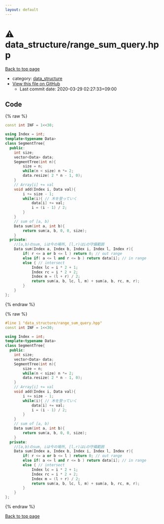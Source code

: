 ```yaml
---
layout: default
---
```


<!-- mathjax config similar to math.stackexchange -->
<script type="text/javascript" async
  src="https://cdnjs.cloudflare.com/ajax/libs/mathjax/2.7.5/MathJax.js?config=TeX-MML-AM_CHTML">
</script>
<script type="text/x-mathjax-config">
  MathJax.Hub.Config({
    TeX: { equationNumbers: { autoNumber: "AMS" }},
    tex2jax: {
      inlineMath: [ ['$','$'] ],
      processEscapes: true
    },
    "HTML-CSS": { matchFontHeight: false },
    displayAlign: "left",
    displayIndent: "2em"
  });
</script>

<script type="text/javascript" src="https://cdnjs.cloudflare.com/ajax/libs/jquery/3.4.1/jquery.min.js"></script>
<script src="https://cdn.jsdelivr.net/npm/jquery-balloon-js@1.1.2/jquery.balloon.min.js" integrity="sha256-ZEYs9VrgAeNuPvs15E39OsyOJaIkXEEt10fzxJ20+2I=" crossorigin="anonymous"></script>
<script type="text/javascript" src="../../assets/js/copy-button.js"></script>
<link rel="stylesheet" href="../../assets/css/copy-button.css" />


# :warning: data_structure/range_sum_query.hpp

<a href="../../index.html">Back to top page</a>

* category: <a href="../../index.html#c8f6850ec2ec3fb32f203c1f4e3c2fd2">data_structure</a>
* <a href="{{ site.github.repository_url }}/blob/master/data_structure/range_sum_query.hpp">View this file on GitHub</a>
    - Last commit date: 2020-03-29 02:27:33+09:00




## Code

<a id="unbundled"></a>
{% raw %}
```cpp
const int INF = 1<<30;

using Index = int;
template<typename Data>
class SegmentTree{
  public:
    int size;
    vector<Data> data;
    SegmentTree(int n){
        size = n;
        while(n < size) n *= 2;
        data.resize( 2 * n - 1, 0);
    }
    // Array[i] += val
    void add(Index i, Data val){
        i += size - 1;
        while(i){ // 木を登っていく
            data[i] += val;
            i = (i - 1) / 2;
        }
    }
    // sum of [a, b)
    Data sum(int a, int b){
        return sum(a, b, 0, 0, size);
    }
  private:
    //[a,b)のsum, iは今の場所, [l,r)はiの守備範囲
    Data sum(Index a, Index b, Index i, Index l, Index r){
        if( r <= a or b <= l ) return 0; // out range
        else if( a <= l and r <= b ) return data[i]; // in range
        else { // intersect
            Index lc = i * 2 + 1;
            Index rc = i * 2 + 2;
            Index m = (l + r) / 2;
            return sum(a, b, lc, l, m) + sum(a, b, rc, m, r);
        }
    }
};

```
{% endraw %}

<a id="bundled"></a>
{% raw %}
```cpp
#line 1 "data_structure/range_sum_query.hpp"
const int INF = 1<<30;

using Index = int;
template<typename Data>
class SegmentTree{
  public:
    int size;
    vector<Data> data;
    SegmentTree(int n){
        size = n;
        while(n < size) n *= 2;
        data.resize( 2 * n - 1, 0);
    }
    // Array[i] += val
    void add(Index i, Data val){
        i += size - 1;
        while(i){ // 木を登っていく
            data[i] += val;
            i = (i - 1) / 2;
        }
    }
    // sum of [a, b)
    Data sum(int a, int b){
        return sum(a, b, 0, 0, size);
    }
  private:
    //[a,b)のsum, iは今の場所, [l,r)はiの守備範囲
    Data sum(Index a, Index b, Index i, Index l, Index r){
        if( r <= a or b <= l ) return 0; // out range
        else if( a <= l and r <= b ) return data[i]; // in range
        else { // intersect
            Index lc = i * 2 + 1;
            Index rc = i * 2 + 2;
            Index m = (l + r) / 2;
            return sum(a, b, lc, l, m) + sum(a, b, rc, m, r);
        }
    }
};

```
{% endraw %}

<a href="../../index.html">Back to top page</a>

